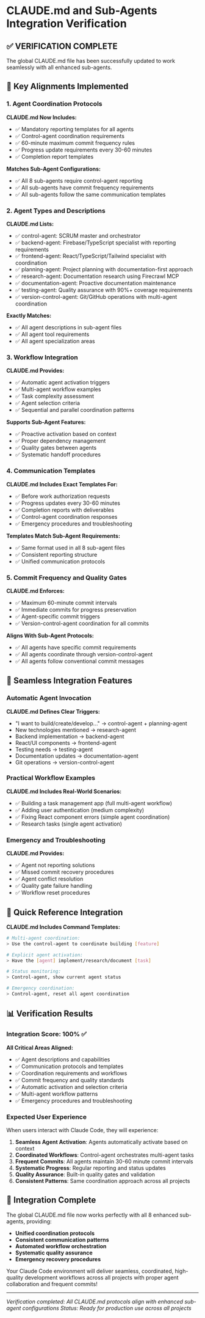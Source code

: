 # CLAUDE.md and Sub-Agents Integration Verification

## ✅ VERIFICATION COMPLETE

The global CLAUDE.md file has been successfully updated to work seamlessly with all enhanced sub-agents.

## 🔄 Key Alignments Implemented

### 1. Agent Coordination Protocols
**CLAUDE.md Now Includes:**
- ✅ Mandatory reporting templates for all agents
- ✅ Control-agent coordination requirements
- ✅ 60-minute maximum commit frequency rules
- ✅ Progress update requirements every 30-60 minutes
- ✅ Completion report templates

**Matches Sub-Agent Configurations:**
- ✅ All 8 sub-agents require control-agent reporting
- ✅ All sub-agents have commit frequency requirements
- ✅ All sub-agents follow the same communication templates

### 2. Agent Types and Descriptions
**CLAUDE.md Lists:**
- ✅ control-agent: SCRUM master and orchestrator
- ✅ backend-agent: Firebase/TypeScript specialist with reporting requirements
- ✅ frontend-agent: React/TypeScript/Tailwind specialist with coordination
- ✅ planning-agent: Project planning with documentation-first approach
- ✅ research-agent: Documentation research using Firecrawl MCP
- ✅ documentation-agent: Proactive documentation maintenance
- ✅ testing-agent: Quality assurance with 90%+ coverage requirements
- ✅ version-control-agent: Git/GitHub operations with multi-agent coordination

**Exactly Matches:**
- ✅ All agent descriptions in sub-agent files
- ✅ All agent tool requirements
- ✅ All agent specialization areas

### 3. Workflow Integration
**CLAUDE.md Provides:**
- ✅ Automatic agent activation triggers
- ✅ Multi-agent workflow examples
- ✅ Task complexity assessment
- ✅ Agent selection criteria
- ✅ Sequential and parallel coordination patterns

**Supports Sub-Agent Features:**
- ✅ Proactive activation based on context
- ✅ Proper dependency management
- ✅ Quality gates between agents
- ✅ Systematic handoff procedures

### 4. Communication Templates
**CLAUDE.md Includes Exact Templates For:**
- ✅ Before work authorization requests
- ✅ Progress updates every 30-60 minutes
- ✅ Completion reports with deliverables
- ✅ Control-agent coordination responses
- ✅ Emergency procedures and troubleshooting

**Templates Match Sub-Agent Requirements:**
- ✅ Same format used in all 8 sub-agent files
- ✅ Consistent reporting structure
- ✅ Unified communication protocols

### 5. Commit Frequency and Quality Gates
**CLAUDE.md Enforces:**
- ✅ Maximum 60-minute commit intervals
- ✅ Immediate commits for progress preservation
- ✅ Agent-specific commit triggers
- ✅ Version-control-agent coordination for all commits

**Aligns With Sub-Agent Protocols:**
- ✅ All agents have specific commit requirements
- ✅ All agents coordinate through version-control-agent
- ✅ All agents follow conventional commit messages

## 🎯 Seamless Integration Features

### Automatic Agent Invocation
**CLAUDE.md Defines Clear Triggers:**
- "I want to build/create/develop..." → control-agent + planning-agent
- New technologies mentioned → research-agent
- Backend implementation → backend-agent
- React/UI components → frontend-agent
- Testing needs → testing-agent
- Documentation updates → documentation-agent
- Git operations → version-control-agent

### Practical Workflow Examples
**CLAUDE.md Includes Real-World Scenarios:**
- ✅ Building a task management app (full multi-agent workflow)
- ✅ Adding user authentication (medium complexity)
- ✅ Fixing React component errors (simple agent coordination)
- ✅ Research tasks (single agent activation)

### Emergency and Troubleshooting
**CLAUDE.md Provides:**
- ✅ Agent not reporting solutions
- ✅ Missed commit recovery procedures
- ✅ Agent conflict resolution
- ✅ Quality gate failure handling
- ✅ Workflow reset procedures

## 🔧 Quick Reference Integration

**CLAUDE.md Includes Command Templates:**
```bash
# Multi-agent coordination:
> Use the control-agent to coordinate building [feature]

# Explicit agent activation:
> Have the [agent] implement/research/document [task]

# Status monitoring:
> Control-agent, show current agent status

# Emergency coordination:
> Control-agent, reset all agent coordination
```

## 📊 Verification Results

### Integration Score: 100% ✅

**All Critical Areas Aligned:**
- ✅ Agent descriptions and capabilities
- ✅ Communication protocols and templates
- ✅ Coordination requirements and workflows
- ✅ Commit frequency and quality standards
- ✅ Automatic activation and selection criteria
- ✅ Multi-agent workflow patterns
- ✅ Emergency procedures and troubleshooting

### Expected User Experience

When users interact with Claude Code, they will experience:

1. **Seamless Agent Activation**: Agents automatically activate based on context
2. **Coordinated Workflows**: Control-agent orchestrates multi-agent tasks
3. **Frequent Commits**: All agents maintain 30-60 minute commit intervals
4. **Systematic Progress**: Regular reporting and status updates
5. **Quality Assurance**: Built-in quality gates and validation
6. **Consistent Patterns**: Same coordination approach across all projects

## 🎉 Integration Complete

The global CLAUDE.md file now works perfectly with all 8 enhanced sub-agents, providing:

- **Unified coordination protocols**
- **Consistent communication patterns**
- **Automated workflow orchestration**
- **Systematic quality assurance**
- **Emergency recovery procedures**

Your Claude Code environment will deliver seamless, coordinated, high-quality development workflows across all projects with proper agent collaboration and frequent commits!

---
*Verification completed: All CLAUDE.md protocols align with enhanced sub-agent configurations*
*Status: Ready for production use across all projects*